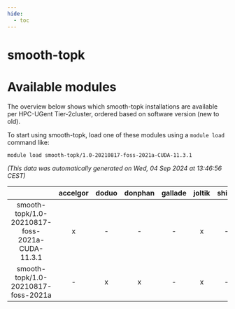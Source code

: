 ```yaml
---
hide:
  - toc
---
```


smooth-topk
===========

# Available modules


The overview below shows which smooth-topk installations are available per HPC-UGent Tier-2cluster, ordered based on software version (new to old).

To start using smooth-topk, load one of these modules using a `module load` command like:

```shell
module load smooth-topk/1.0-20210817-foss-2021a-CUDA-11.3.1
```

*(This data was automatically generated on Wed, 04 Sep 2024 at 13:46:56 CEST)*  

| |accelgor|doduo|donphan|gallade|joltik|shinx|skitty|
| :---: | :---: | :---: | :---: | :---: | :---: | :---: | :---: |
|smooth-topk/1.0-20210817-foss-2021a-CUDA-11.3.1|x|-|-|-|x|-|-|
|smooth-topk/1.0-20210817-foss-2021a|-|x|x|-|x|-|x|
